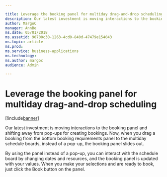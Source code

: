```yaml
---

title: Leverage the booking panel for multiday drag-and-drop scheduling
description: Our latest investment is moving interactions to the booking panel and shifting away from pop-ups for creating bookings.
author: MargoC
manager: AnnBe
ms.date: 05/01/2018
ms.assetid: 90700c30-1263-4cd0-840d-47479e154043
ms.topic: article
ms.prod: 
ms.service: business-applications
ms.technology: 
ms.author: margoc
audience: Admin

---
```

#  Leverage the booking panel for multiday drag-and-drop scheduling




[!include[banner](../../../../includes/banner.md)]

Our latest investment is moving interactions to the booking panel and shifting
away from pop-ups for creating bookings. Now, when you drag a booking from the
bottom booking requirements panel to the multiday schedule boards, instead of a
pop-up, the booking panel slides out.

By using the panel instead of a pop-up, you can interact with the schedule board
by changing dates and resources, and the booking panel is updated with your
values. When you make your selections and are ready to book, just click the Book
button on the panel.

